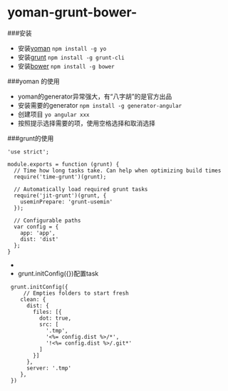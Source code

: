 # yoman-grunt-bower-
###安装
* 安装[yoman](http://yeoman.io/) `npm install -g yo`
* 安装[grunt](http://www.gruntjs.net/) `npm install -g grunt-cli`
* 安装[bower](http://bower.io/) `npm install -g bower`

###yoman 的使用
* yoman的generator异常强大，有“八字胡”的是官方出品
* 安装需要的generator `npm install -g generator-angular`
* 创建项目 `yo angular xxx`
* 按照提示选择需要的项，使用空格选择和取消选择

###grunt的使用
```
'use strict';

module.exports = function (grunt) {
  // Time how long tasks take. Can help when optimizing build times
  require('time-grunt')(grunt);

  // Automatically load required grunt tasks
  require('jit-grunt')(grunt, {
    useminPrepare: 'grunt-usemin'
  });

  // Configurable paths
  var config = {
    app: 'app',
    dist: 'dist'
  };
}
```
*
* grunt.initConfig({})配置task
```
 grunt.initConfig({
     // Empties folders to start fresh
    clean: {
      dist: {
        files: [{
          dot: true,
          src: [
            '.tmp',
            '<%= config.dist %>/*',
            '!<%= config.dist %>/.git*'
          ]
        }]
      },
      server: '.tmp'
    },
 })
```
